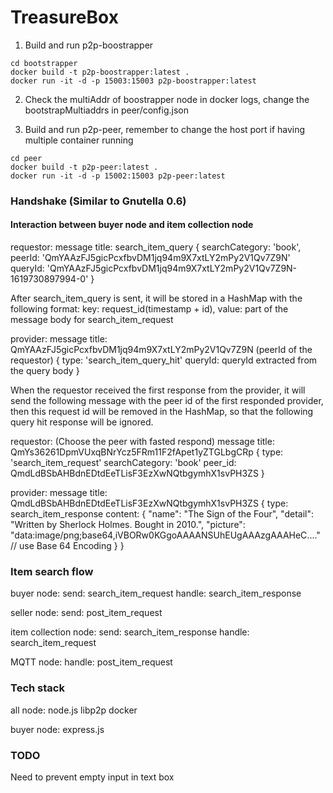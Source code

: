 # TreasureBox

1. Build and run p2p-boostrapper
```
cd bootstrapper
docker build -t p2p-boostrapper:latest .
docker run -it -d -p 15003:15003 p2p-boostrapper:latest 
```
2. Check the multiAddr of boostrapper node in docker logs, change the bootstrapMultiaddrs in peer/config.json

3. Build and run p2p-peer, remember to change the host port if having multiple container running
```
cd peer
docker build -t p2p-peer:latest .
docker run -it -d -p 15002:15003 p2p-peer:latest
```


### Handshake (Similar to Gnutella 0.6)

#### Interaction between buyer node and item collection node

requestor:
message title: search_item_query
{
  searchCategory: 'book',
  peerId: 'QmYAAzFJ5gicPcxfbvDM1jq94m9X7xtLY2mPy2V1Qv7Z9N'
  queryId: 'QmYAAzFJ5gicPcxfbvDM1jq94m9X7xtLY2mPy2V1Qv7Z9N-1619730897994-0'
}

After search_item_query is sent, it will be stored in a HashMap with the following format:
key: request_id(timestamp + id), value: part of the message body for search_item_request

provider:
message title: QmYAAzFJ5gicPcxfbvDM1jq94m9X7xtLY2mPy2V1Qv7Z9N (peerId of the requestor)
{
    type: 'search_item_query_hit'
    queryId: queryId extracted from the query body
}

When the requestor received the first response from the provider, it will send the following message with
the peer id of the first responded provider, then this request id will be removed in the HashMap, so that the 
following query hit response will be ignored. 

requestor: (Choose the peer with fasted respond)
message title: QmYs36261DpmVUxqBNrYcz5FRm11F2fApet1yZTGLbgCRp
{
    type: 'search_item_request'
    searchCategory: 'book'
    peer_id: QmdLdBSbAHBdnEDtdEeTLisF3EzXwNQtbgymhX1svPH3ZS
}

provider:
message title: QmdLdBSbAHBdnEDtdEeTLisF3EzXwNQtbgymhX1svPH3ZS
{
    type: search_item_response
    content: {
        "name": "The Sign of the Four",
        "detail": "Written by Sherlock Holmes. Bought in 2010.",
        "picture": "data:image/png;base64,iVBORw0KGgoAAAANSUhEUgAAAzgAAAHeC...."   // use Base 64 Encoding
    }
}


### Item search flow

buyer node:
    send:
        search_item_request
    handle:
        search_item_response

seller node:
    send:
        post_item_request

item collection node:
    send:
        search_item_response
    handle:
        search_item_request

MQTT node:
    handle:
        post_item_request


### Tech stack
all node:
    node.js
    libp2p
    docker

buyer node:
    express.js


### TODO
Need to prevent empty input in text box